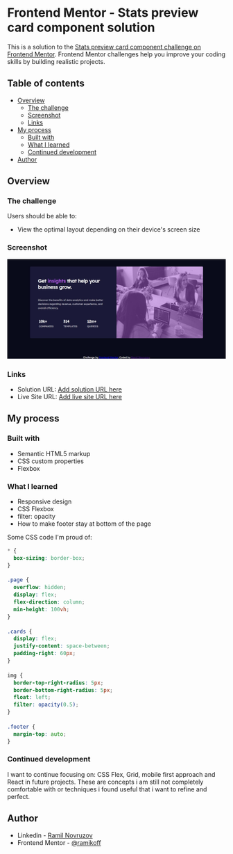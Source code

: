 # Frontend Mentor - Stats preview card component solution

This is a solution to the [Stats preview card component challenge on Frontend Mentor](https://www.frontendmentor.io/challenges/stats-preview-card-component-8JqbgoU62). Frontend Mentor challenges help you improve your coding skills by building realistic projects. 

## Table of contents

- [Overview](#overview)
  - [The challenge](#the-challenge)
  - [Screenshot](#screenshot)
  - [Links](#links)
- [My process](#my-process)
  - [Built with](#built-with)
  - [What I learned](#what-i-learned)
  - [Continued development](#continued-development)
- [Author](#author)


## Overview

### The challenge

Users should be able to:

- View the optimal layout depending on their device's screen size

### Screenshot

![](./screenshot.jpg)


### Links

- Solution URL: [Add solution URL here](https://your-solution-url.com)
- Live Site URL: [Add live site URL here](https://your-live-site-url.com)

## My process

### Built with

- Semantic HTML5 markup
- CSS custom properties
- Flexbox


### What I learned

- Responsive design
- CSS Flexbox 
- filter: opacity
- How to  make footer stay at bottom of the page


Some CSS code I'm proud of:


```css
* {
  box-sizing: border-box;
}

.page {
  overflow: hidden;
  display: flex;
  flex-direction: column;
  min-height: 100vh;
}

.cards {
  display: flex;
  justify-content: space-between;
  padding-right: 60px;
}

img {
  border-top-right-radius: 5px;
  border-bottom-right-radius: 5px;
  float: left;
  filter: opacity(0.5);
}

.footer {
  margin-top: auto;
}
```


### Continued development

I want to continue focusing on: CSS Flex, Grid, mobile first approach and React in future projects. These are concepts i am still not completely comfortable with or techniques i found useful that i want to refine and perfect.



## Author

- Linkedin - [Ramil Novruzov](https://www.linkedin.com/in/ramilnovruzov/)
- Frontend Mentor - [@ramikoff](https://www.frontendmentor.io/profile/ramikoff)






